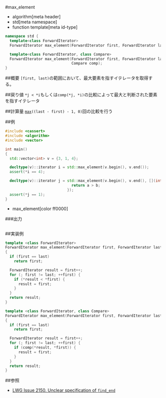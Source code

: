 #max_element
* algorithm[meta header]
* std[meta namespace]
* function template[meta id-type]

```cpp
namespace std {
  template<class ForwardIterator>
  ForwardIterator max_element(ForwardIterator first, ForwardIterator last);

  template<class ForwardIterator, class Compare>
  ForwardIterator max_element(ForwardIterator first, ForwardIterator last,
                              Compare comp);
}
```

##概要
`[first, last)`の範囲において、最大要素を指すイテレータを取得する。



##戻り値
`*j < *i`もしくは`comp(*j, *i)`の比較によって最大と判断された要素を指すイテレータ


##計算量
[`max`](/reference/algorithm/max.md)`((last - first) - 1, 0)`回の比較を行う


##例
```cpp
#include <cassert>
#include <algorithm>
#include <vector>

int main()
{
  std::vector<int> v = {3, 1, 4};

  decltype(v)::iterator i = std::max_element(v.begin(), v.end());
  assert(*i == 4);

  decltype(v)::iterator j = std::max_element(v.begin(), v.end(), [](int a, int b) {
                              return a > b;
                            });
  assert(*j == 1);
}
```
* max_element[color ff0000]

###出力
```
```


##実装例
```cpp
template <class ForwardIterator>
ForwardIterator max_element(ForwardIterator first, ForwardIterator last)
{
  if (first == last)
    return first;

  ForwardIterator result = first++;
  for (; first != last; ++first) {
    if (*result < *first) {
      result = first;
    }
  }
  return result;
}

template <class ForwardIterator, class Compare>
ForwardIterator max_element(ForwardIterator first, ForwardIterator last, Compare comp)
{
  if (first == last)
    return first;

  ForwardIterator result = first++;
  for (; first != last; ++first) {
    if (comp(*result, *first)) {
      result = first;
    }
  }
  return result;
}
```


##参照
- [LWG Issue 2150. Unclear specification of `find_end`](http://www.open-std.org/jtc1/sc22/wg21/docs/lwg-defects.html#2150)

